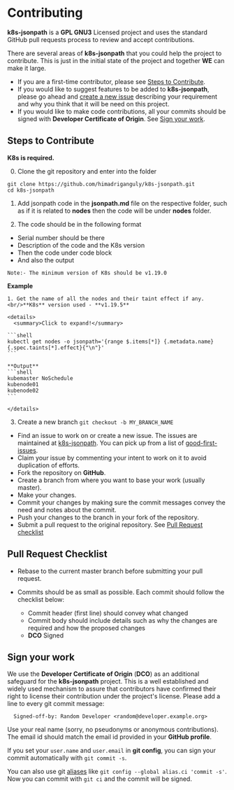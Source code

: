 # Contributing

**k8s-jsonpath** is a **GPL GNU3** Licensed project and uses the standard GitHub pull requests process to review and accept contributions.

There are several areas of **k8s-jsonpath** that you could help the project to contribute. This is just in the initial state of the project and together **WE** can make it large.

- If you are a first-time contributor, please see [Steps to Contribute](#steps-to-contribute).
- If you would like to suggest features to be added to **k8s-jsonpath**, please go ahead and [create a new issue](https://github.com/himadriganguly/k8s-jsonpath/issues/new) describing your requirement and why you think that it will be need on this project.
- If you would like to make code contributions, all your commits should be signed with **Developer Certificate of Origin**. See [Sign your work](#sign-your-work).

## Steps to Contribute

**K8s is required.**

0. Clone the git repository and enter into the folder

```
git clone https://github.com/himadriganguly/k8s-jsonpath.git
cd k8s-jsonpath
```

1. Add jsonpath code in the **jsonpath.md** file on the respective folder, such as if it is related to **nodes** then the code will be under **nodes** folder.

2. The code should be in the following format

- Serial number should be there
- Description of the code and the K8s version
- Then the code under code block
- And also the output

`Note:- The minimum version of K8s should be v1.19.0`

**Example**

````
1. Get the name of all the nodes and their taint effect if any. <br/>**K8s** version used - **v1.19.5**

<details>
  <summary>Click to expand!</summary>

```shell
kubectl get nodes -o jsonpath='{range $.items[*]} {.metadata.name} {.spec.taints[*].effect}{"\n"}'
```

**Output**
```shell
kubemaster NoSchedule
kubenode01
kubenode02
```

</details>
````

3. Create a new branch `git checkout -b MY_BRANCH_NAME`

- Find an issue to work on or create a new issue. The issues are maintained at [k8s-jsonpath](https://github.com/himadriganguly/k8s-jsonpath/issues). You can pick up from a list of [good-first-issues](https://github.com/himadriganguly/k8s-jsonpath/issues?q=is%3Aissue+is%3Aopen+label%3A%22good+first+issue%22).
- Claim your issue by commenting your intent to work on it to avoid duplication of efforts.
- Fork the repository on **GitHub**.
- Create a branch from where you want to base your work (usually master).
- Make your changes.
- Commit your changes by making sure the commit messages convey the need and notes about the commit.
- Push your changes to the branch in your fork of the repository.
- Submit a pull request to the original repository. See [Pull Request checklist](#pull-request-checklist)

## Pull Request Checklist

- Rebase to the current master branch before submitting your pull request.
- Commits should be as small as possible. Each commit should follow the checklist below:

  - Commit header (first line) should convey what changed
  - Commit body should include details such as why the changes are required and how the proposed changes
  - **DCO** Signed

## Sign your work

We use the **Developer Certificate of Origin** (**DCO**) as an additional safeguard for the **k8s-jsonpath** project. This is a well established and widely used mechanism to assure that contributors have confirmed their right to license their contribution under the project's license. Please add a line to every git commit message:

```
  Signed-off-by: Random Developer <random@developer.example.org>
```

Use your real name (sorry, no pseudonyms or anonymous contributions). The email id should match the email id provided in your **GitHub profile**.

If you set your `user.name` and `user.email` in **git config**, you can sign your commit automatically with `git commit -s`.

You can also use git [aliases](https://git-scm.com/book/tr/v2/Git-Basics-Git-Aliases) like `git config --global alias.ci 'commit -s'`. Now you can commit with `git ci` and the commit will be signed.
